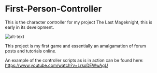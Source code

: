 # First-Person-Controller
This is the character controller for my project The Last Mageknight, this is early in its development.

![alt-text](https://i.imgur.com/iaPoFom.png)

This project is my first game and essentially an amalgamation of forum posts and tutorials online.

An example of the controller scripts as is in action can be found here: https://www.youtube.com/watch?v=LrsoDEWwAgU
